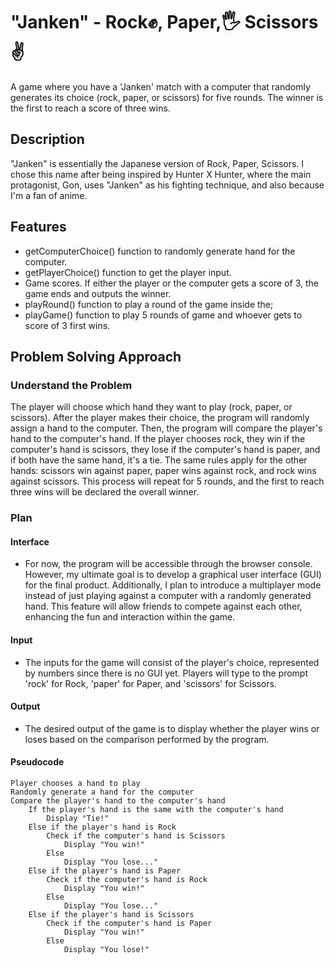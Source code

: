 # "Janken" - Rock✊, Paper,🖐️ Scissors✌️
A game where you have a 'Janken' match with a computer that randomly generates its choice (rock, paper, or scissors) for five rounds. The winner is the first to reach a score of three wins.

## Description
"Janken" is essentially the Japanese version of Rock, Paper, Scissors. I chose this name after being inspired by Hunter X Hunter, where the main protagonist, Gon, uses "Janken" as his fighting technique, and also because I'm a fan of anime.

## Features
- getComputerChoice() function to randomly generate hand for the computer.
- getPlayerChoice() function to get the player input.
- Game scores. If either the player or the computer gets a score of 3, the game ends and outputs the winner.
- playRound() function to play a round of the game inside the;
- playGame() function to play 5 rounds of game and whoever gets to score of 3 first wins.

## Problem Solving Approach

### Understand the Problem
The player will choose which hand they want to play (rock, paper, or scissors). After the player makes their choice, the program will randomly assign a hand to the computer. Then, the program will compare the player's hand to the computer's hand. If the player chooses rock, they win if the computer's hand is scissors, they lose if the computer's hand is paper, and if both have the same hand, it's a tie. The same rules apply for the other hands: scissors win against paper, paper wins against rock, and rock wins against scissors. This process will repeat for 5 rounds, and the first to reach three wins will be declared the overall winner.

### Plan
#### Interface
- For now, the program will be accessible through the browser console. However, my ultimate goal is to develop a graphical user interface (GUI) for the final product. Additionally, I plan to introduce a multiplayer mode instead of just playing against a computer with a randomly generated hand. This feature will allow friends to compete against each other, enhancing the fun and interaction within the game.

#### Input
- The inputs for the game will consist of the player's choice, represented by numbers since there is no GUI yet. Players will type to the prompt 'rock' for Rock, 'paper' for Paper, and 'scissors' for Scissors.

#### Output
- The desired output of the game is to display whether the player wins or loses based on the comparison performed by the program.

#### Pseudocode
```
Player chooses a hand to play
Randomly generate a hand for the computer
Compare the player's hand to the computer's hand
    If the player's hand is the same with the computer's hand
        Display "Tie!"
    Else if the player's hand is Rock
        Check if the computer's hand is Scissors
            Display "You win!"
        Else
            Display "You lose..."
    Else if the player's hand is Paper
        Check if the computer's hand is Rock
            Display "You win!"
        Else
            Display "You lose..."
    Else if the player's hand is Scissors
        Check if the computer's hand is Paper
            Display "You win!"
        Else
            Display "You lose!"
```

